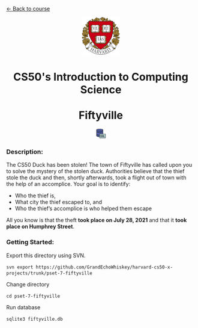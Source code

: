 [<- Back to course](../README.md)

<p align="center"><a href="https://cs50.harvard.edu/x/2022">
  <img src="https://github.com/GrandEchoWhiskey/grandechowhiskey/blob/main/icons/course/harvard100.png" /><br>
</a></p>
<h1 align="center">CS50's Introduction to Computing Science<br><br>Fiftyville</h1>

<p align="center"><a href="#">
  <img src="https://github.com/GrandEchoWhiskey/grandechowhiskey/blob/main/icons/programming/sql.png" />
</a></p>

### Description:
The CS50 Duck has been stolen! The town of Fiftyville has called upon you to solve the mystery of the stolen duck. Authorities believe that the thief stole the duck and then, shortly afterwards, took a flight out of town with the help of an accomplice. Your goal is to identify:

- Who the thief is,
- What city the thief escaped to, and
- Who the thief’s accomplice is who helped them escape

All you know is that the theft **took place on July 28, 2021** and that it **took place on Humphrey Street**.

### Getting Started:
Export this directory using SVN.
```
svn export https://github.com/GrandEchoWhiskey/harvard-cs50-x-projects/trunk/pset-7-fiftyville
```
Change directory
```
cd pset-7-fiftyville
```
Run database
```
sqlite3 fiftyville.db
```
